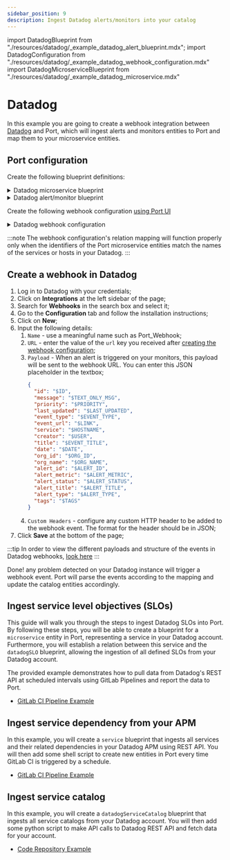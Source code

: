 ```yaml
---
sidebar_position: 9
description: Ingest Datadog alerts/monitors into your catalog
---
```


import DatadogBlueprint from "./resources/datadog/\_example_datadog_alert_blueprint.mdx";
import DatadogConfiguration from "./resources/datadog/\_example_datadog_webhook_configuration.mdx"
import DatadogMicroserviceBlueprint from "./resources/datadog/\_example_datadog_microservice.mdx"

# Datadog

In this example you are going to create a webhook integration between [Datadog](https://www.datadoghq.com/) and Port, which will ingest alerts and monitors entities to Port and map them to your microservice entities.

## Port configuration

Create the following blueprint definitions:

<details>
<summary>Datadog microservice blueprint</summary>
<DatadogMicroserviceBlueprint/>
</details>

<details>
<summary>Datadog alert/monitor blueprint</summary>
<DatadogBlueprint/>
</details>

Create the following webhook configuration [using Port UI](../../?operation=ui#configuring-webhook-endpoints)

<details>
<summary>Datadog webhook configuration</summary>

1. **Basic details** tab - fill the following details:
   1. Title : `Datadog Alert Mapper`;
   2. Identifier : `datadog_alert_mapper`;
   3. Description : `A webhook configuration for alerts/monitors events from Datadog`;
   4. Icon : `Datadog`;
2. **Integration configuration** tab - fill the following JQ mapping:

   <DatadogConfiguration/>

3. Click **Save** at the bottom of the page.

</details>

:::note
The webhook configuration's relation mapping will function properly only when the identifiers of the Port microservice entities match the names of the services or hosts in your Datadog.
:::

## Create a webhook in Datadog

1. Log in to Datadog with your credentials;
2. Click on **Integrations** at the left sidebar of the page;
3. Search for **Webhooks** in the search box and select it;
4. Go to the **Configuration** tab and follow the installation instructions;
5. Click on **New**;
6. Input the following details:
   1. `Name` - use a meaningful name such as Port_Webhook;
   2. `URL` - enter the value of the `url` key you received after [creating the webhook configuration](../webhook.md#configuring-webhook-endpoints);
   3. `Payload` - When an alert is triggered on your monitors, this payload will be sent to the webhook URL. You can enter this JSON placeholder in the textbox;
      ```json showLineNumbers
      {
        "id": "$ID",
        "message": "$TEXT_ONLY_MSG",
        "priority": "$PRIORITY",
        "last_updated": "$LAST_UPDATED",
        "event_type": "$EVENT_TYPE",
        "event_url": "$LINK",
        "service": "$HOSTNAME",
        "creator": "$USER",
        "title": "$EVENT_TITLE",
        "date": "$DATE",
        "org_id": "$ORG_ID",
        "org_name": "$ORG_NAME",
        "alert_id": "$ALERT_ID",
        "alert_metric": "$ALERT_METRIC",
        "alert_status": "$ALERT_STATUS",
        "alert_title": "$ALERT_TITLE",
        "alert_type": "$ALERT_TYPE",
        "tags": "$TAGS"
      }
      ```
   4. `Custom Headers` - configure any custom HTTP header to be added to the webhook event. The format for the header should be in JSON;
7. Click **Save** at the bottom of the page;

:::tip
In order to view the different payloads and structure of the events in Datadog webhooks, [look here](https://docs.datadoghq.com/integrations/webhooks/#variables)
:::

Done! any problem detected on your Datadog instance will trigger a webhook event. Port will parse the events according to the mapping and update the catalog entities accordingly.

## Ingest service level objectives (SLOs)

This guide will walk you through the steps to ingest Datadog SLOs into Port. By following these steps, you will be able to create a blueprint for a `microservice` entity in Port, representing a service in your Datadog account. Furthermore, you will establish a relation between this service and the `datadogSLO` blueprint, allowing the ingestion of all defined SLOs from your Datadog account.

The provided example demonstrates how to pull data from Datadog's REST API at scheduled intervals using GitLab Pipelines and report the data to Port.

- [GitLab CI Pipeline Example](https://github.com/port-labs/datadog-slo-example)

## Ingest service dependency from your APM

In this example, you will create a `service` blueprint that ingests all services and their related dependencies in your Datadog APM using REST API. You will then add some shell script to create new entities in Port every time GitLab CI is triggered by a schedule.

- [GitLab CI Pipeline Example](https://github.com/port-labs/datadog-service-dependency-example)

## Ingest service catalog

In this example, you will create a `datadogServiceCatalog` blueprint that ingests all service catalogs from your Datadog account. You will then add some python script to make API calls to Datadog REST API and fetch data for your account.

- [Code Repository Example](https://github.com/port-labs/datadog-service-catalog)
